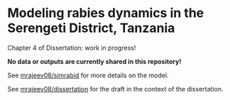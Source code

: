 # Modeling rabies dynamics in the Serengeti District, Tanzania

Chapter 4 of Dissertation: work in progress!

**No data or outputs are currently shared in this repository!**

See [mrajeev08/simrabid](https://github.com/mrajeev08/simrabid) for more details on the model.

See [mrajeev08/dissertation](https://github.com/mrajeev08/dissertation) for the draft in the context of the dissertation.
